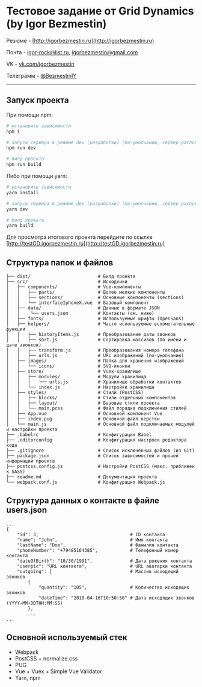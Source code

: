 # Тестовое задание от Grid Dynamics (by Igor Bezmestin)

Резюме - [http://igorbezmestin.ru](http://igorbezmestin.ru)

Почта - [igor-rock@list.ru](mailto://igor-rock@list.ru), [igorbezmestin@gmail.com](mailto://igorbezmestin@gmail.com)

VK - [vk.com/igorbezmestin](https://vk.com/igorbezmestin)

Телеграмм - [@BezmestinIY](https://t.me/BezmestinIY)

---

## Запуск проекта

При помощи npm:

``` bash
# установить зависимости
npm i

# запуск сервера в режиме dev (разработки) (по-умолчанию, сервер расположен по адресу localhost:8080)
npm run dev

# билд проекта
npm run build

```

Либо при помощи yarn:

``` bash
# установить зависимости
yarn install

# запуск сервера в режиме dev (разработки) (по-умолчанию, сервер расположен по адресу localhost:8080)
yarn dev

# билд проекта
yarn build

```
Для просмотра итогового проекта перейдите по ссылке [http://testGD.igorbezmestin.ru](http://testGD.igorbezmestin.ru)

## Структура папок и файлов

```
├── dist/                         # Билд проекта
├── src/                          # Исходники
│   ├── components/               # Vue-компоненты
│   │   ├── parts/                # Более мелкие компоненты
│   │   ├── sections/             # Основные компоненты (sections)
│   │   └── interfaceIphoneX.vue  # Базовый компонент
│   ├── data/                     # Данные в формате JSON
│   │    └── users.json           # Контакты (см. ниже)
│   ├── fonts/                    # Используемые шрифты (OpenSans)
│   ├── helpers/                  # Часто используемые вспомогательные функции
│   │   ├── historyItems.js       # Преобразование даты звонков
│   │   ├── sort.js               # Сортировка массивов (по имени и дате звонков)
│   │   ├── transform.js          # Преобразования номера телефона
│   │   ├── urls.js               # URL изображений (по-умолчанию)
│   ├── images/                   # Папка для хранения изображений
│   │   └── icons/                # SVG-иконки
│   ├── store/                    # Vuex-хранилище
│   │   ├── modules/              # Модули хранилища
│   │   │   └── urls.js           # Хранилище обработки контактов
│   │   └── index.js              # Настройки хранилища
│   ├── styles/                   # Стили (PostCSS)
│   │   ├── blocks/               # Стили отдельных компонентов
│   │   ├── layout/               # Базовые стили проекта
│   │   └── main.pcss             # Файл порядка подключения стилей
│   ├── App.vue                   # Основной компонент Vue
│   ├── index.pug                 # Основной файл верстки
│   └── main.js                   # Основной файл подключаемых модулей и настройки проекта
├── .babelrc                      # Конфигурация Babel
├── .editorconfig                 # Конфигурация настроек редактора кода
├── .gitignore                    # Список исключённых файлов (из Git)
├── package.json                  # Список зависимостей и прочей информации проекта
├── postcss.config.js             # Настройки PostCSS (макс. приближен к SASS)
├── readme.md                     # Документация проекта
└── webpack.conf.js               # Конфигурация Webpack.js

```
## Структура данных о контакте в файле users.json

```
...
{
    "id": 3,                                  # ID контакта
    "name": "John",                           # Имя контакта
    "lastName": "Doe",                        # Фамилия контакта
    "phoneNumber": "+79485164385",            # Телефонный номер контакта
    "dateOfBirth": "10/30/1991",              # Дата рожения контакта
    "userpic": "URL контакта",                # URL аватарки контакта
    "outgoing": [                             # Массив исходящий звонков
        {
            "quantity": "105",                # Количество исходящих звонков
            "dateTime": "2010-04-16T10:50:50" # Дата исходящих звонков (YYYY-MM-DDTHH:MM:SS)
        },
        ...
...
```

## Основной используемый стек

* Webpack
* PostCSS + normalize.css
* PUG
* Vue + Vuex + Simple Vue Validator
* Yarn, npm
